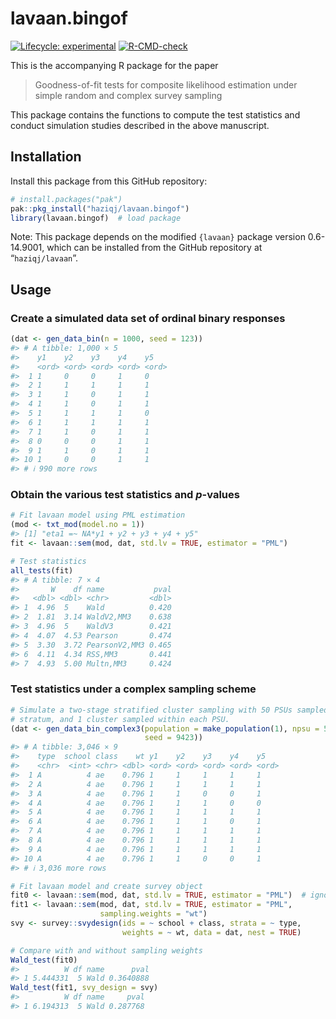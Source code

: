 
<!-- README.md is generated from README.Rmd. Please edit that file -->

# lavaan.bingof

<!-- badges: start -->

[![Lifecycle:
experimental](https://img.shields.io/badge/lifecycle-experimental-orange.svg)](https://lifecycle.r-lib.org/articles/stages.html#experimental)
[![R-CMD-check](https://github.com/haziqj/lavaan.bingof/actions/workflows/R-CMD-check.yaml/badge.svg)](https://github.com/haziqj/lavaan.bingof/actions/workflows/R-CMD-check.yaml)
<!-- badges: end -->

This is the accompanying R package for the paper

> Goodness-of-fit tests for composite likelihood estimation under simple
> random and complex survey sampling

This package contains the functions to compute the test statistics and
conduct simulation studies described in the above manuscript.

## Installation

Install this package from this GitHub repository:

``` r
# install.packages("pak") 
pak::pkg_install("haziqj/lavaan.bingof")
library(lavaan.bingof)  # load package
```

Note: This package depends on the modified `{lavaan}` package version
0.6-14.9001, which can be installed from the GitHub repository at
“`haziqj/lavaan`”.

## Usage

### Create a simulated data set of ordinal binary responses

``` r
(dat <- gen_data_bin(n = 1000, seed = 123))
#> # A tibble: 1,000 × 5
#>    y1    y2    y3    y4    y5   
#>    <ord> <ord> <ord> <ord> <ord>
#>  1 1     0     0     1     0    
#>  2 1     1     1     1     1    
#>  3 1     1     0     1     1    
#>  4 1     1     0     1     1    
#>  5 1     1     1     1     0    
#>  6 1     1     1     1     1    
#>  7 1     1     0     1     1    
#>  8 0     0     0     1     1    
#>  9 1     1     0     1     1    
#> 10 1     0     0     1     1    
#> # ℹ 990 more rows
```

### Obtain the various test statistics and $p$-values

``` r
# Fit lavaan model using PML estimation
(mod <- txt_mod(model.no = 1))
#> [1] "eta1 =~ NA*y1 + y2 + y3 + y4 + y5"
fit <- lavaan::sem(mod, dat, std.lv = TRUE, estimator = "PML")

# Test statistics
all_tests(fit)
#> # A tibble: 7 × 4
#>       W    df name           pval
#>   <dbl> <dbl> <chr>         <dbl>
#> 1  4.96  5    Wald          0.420
#> 2  1.81  3.14 WaldV2,MM3    0.638
#> 3  4.96  5    WaldV3        0.421
#> 4  4.07  4.53 Pearson       0.474
#> 5  3.30  3.72 PearsonV2,MM3 0.465
#> 6  4.11  4.34 RSS,MM3       0.441
#> 7  4.93  5.00 Multn,MM3     0.424
```

### Test statistics under a complex sampling scheme

``` r
# Simulate a two-stage stratified cluster sampling with 50 PSUs sampled per
# stratum, and 1 cluster sampled within each PSU.
(dat <- gen_data_bin_complex3(population = make_population(1), npsu = 50, 
                              seed = 9423))
#> # A tibble: 3,046 × 9
#>    type  school class    wt y1    y2    y3    y4    y5   
#>    <chr>  <int> <chr> <dbl> <ord> <ord> <ord> <ord> <ord>
#>  1 A          4 ae    0.796 1     1     1     1     1    
#>  2 A          4 ae    0.796 1     1     1     1     1    
#>  3 A          4 ae    0.796 1     1     0     0     1    
#>  4 A          4 ae    0.796 1     1     1     0     0    
#>  5 A          4 ae    0.796 1     1     1     1     1    
#>  6 A          4 ae    0.796 1     1     1     0     1    
#>  7 A          4 ae    0.796 1     1     1     1     1    
#>  8 A          4 ae    0.796 1     1     1     1     1    
#>  9 A          4 ae    0.796 1     1     1     1     1    
#> 10 A          4 ae    0.796 1     1     0     0     1    
#> # ℹ 3,036 more rows

# Fit lavaan model and create survey object
fit0 <- lavaan::sem(mod, dat, std.lv = TRUE, estimator = "PML")  # ignore wt
fit1 <- lavaan::sem(mod, dat, std.lv = TRUE, estimator = "PML",
                    sampling.weights = "wt")
svy <- survey::svydesign(ids = ~ school + class, strata = ~ type,
                         weights = ~ wt, data = dat, nest = TRUE)

# Compare with and without sampling weights
Wald_test(fit0)
#>          W df name      pval
#> 1 5.444331  5 Wald 0.3640888
Wald_test(fit1, svy_design = svy)
#>          W df name     pval
#> 1 6.194313  5 Wald 0.287768
```

